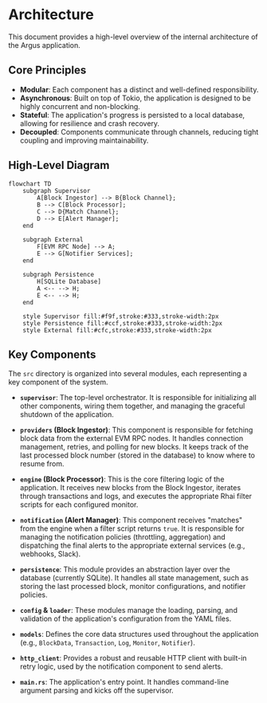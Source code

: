 # Architecture

This document provides a high-level overview of the internal architecture of the Argus application.

## Core Principles

-   **Modular**: Each component has a distinct and well-defined responsibility.
-   **Asynchronous**: Built on top of Tokio, the application is designed to be highly concurrent and non-blocking.
-   **Stateful**: The application's progress is persisted to a local database, allowing for resilience and crash recovery.
-   **Decoupled**: Components communicate through channels, reducing tight coupling and improving maintainability.

## High-Level Diagram

```mermaid
flowchart TD
    subgraph Supervisor
        A[Block Ingestor] --> B{Block Channel};
        B --> C[Block Processor];
        C --> D{Match Channel};
        D --> E[Alert Manager];
    end

    subgraph External
        F[EVM RPC Node] --> A;
        E --> G[Notifier Services];
    end

    subgraph Persistence
        H[SQLite Database]
        A <-- --> H;
        E <-- --> H;
    end

    style Supervisor fill:#f9f,stroke:#333,stroke-width:2px
    style Persistence fill:#ccf,stroke:#333,stroke-width:2px
    style External fill:#cfc,stroke:#333,stroke-width:2px
```

## Key Components

The `src` directory is organized into several modules, each representing a key component of the system.

-   **`supervisor`**: The top-level orchestrator. It is responsible for initializing all other components, wiring them together, and managing the graceful shutdown of the application.

-   **`providers` (Block Ingestor)**: This component is responsible for fetching block data from the external EVM RPC nodes. It handles connection management, retries, and polling for new blocks. It keeps track of the last processed block number (stored in the database) to know where to resume from.

-   **`engine` (Block Processor)**: This is the core filtering logic of the application. It receives new blocks from the Block Ingestor, iterates through transactions and logs, and executes the appropriate Rhai filter scripts for each configured monitor.

-   **`notification` (Alert Manager)**: This component receives "matches" from the engine when a filter script returns `true`. It is responsible for managing the notification policies (throttling, aggregation) and dispatching the final alerts to the appropriate external services (e.g., webhooks, Slack).

-   **`persistence`**: This module provides an abstraction layer over the database (currently SQLite). It handles all state management, such as storing the last processed block, monitor configurations, and notifier policies.

-   **`config` & `loader`**: These modules manage the loading, parsing, and validation of the application's configuration from the YAML files.

-   **`models`**: Defines the core data structures used throughout the application (e.g., `BlockData`, `Transaction`, `Log`, `Monitor`, `Notifier`).

-   **`http_client`**: Provides a robust and reusable HTTP client with built-in retry logic, used by the notification component to send alerts.

-   **`main.rs`**: The application's entry point. It handles command-line argument parsing and kicks off the supervisor.
